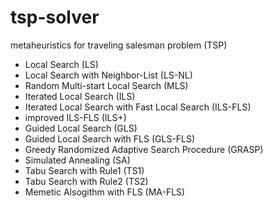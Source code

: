 # tsp-solver
metaheuristics for traveling salesman problem (TSP)
- Local Search (LS)
- Local Search with Neighbor-List (LS-NL)
- Random Multi-start Local Search (MLS)
- Iterated Local Search (ILS)
- Iterated Local Search with Fast Local Search (ILS-FLS)
- improved ILS-FLS (ILS+)
- Guided Local Search (GLS)
- Guided Local Search with FLS (GLS-FLS)
- Greedy Randomized Adaptive Search Procedure (GRASP)
- Simulated Annealing (SA)
- Tabu Search with Rule1 (TS1)
- Tabu Search with Rule2 (TS2)
- Memetic Alsogithm with FLS (MA-FLS)
